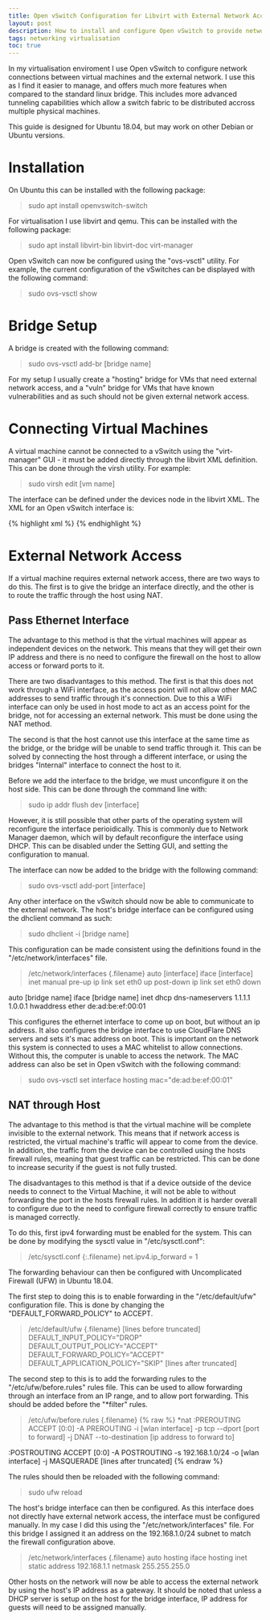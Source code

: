 ```yaml
---
title: Open vSwitch Configuration for Libvirt with External Network Access on Ubuntu 18.04
layout: post
description: How to install and configure Open vSwitch to provide networking for virtual machines hosted with libvirt and QEMU
tags: networking virtualisation
toc: true
---
```


In my virtualisation enviroment I use Open vSwitch to configure network connections between virtual machines and the external network. I use this as I find it easier to manage, and offers much more features when compared to the standard linux bridge. This includes more advanced tunneling capabilities which allow a switch fabric to be distributed accross multiple physical machines.

This guide is designed for Ubuntu 18.04, but may work on other Debian or Ubuntu versions.

# Installation

On Ubuntu this can be installed with the following package:
> sudo apt install openvswitch-switch

For virtualisation I use libvirt and qemu. This can be installed with the following package:
> sudo apt install libvirt-bin libvirt-doc virt-manager

Open vSwitch can now be configured using the "ovs-vsctl" utility. For example, the current configuration of the vSwitches can be displayed with the following command:
> sudo ovs-vsctl show 

# Bridge Setup

A bridge is created with the following command:
> sudo ovs-vsctl add-br [bridge name]

For my setup I usually create a "hosting" bridge for VMs that need external network access, and a "vuln" bridge for VMs that have known vulnerabilities and as such should not be given external network access.

# Connecting Virtual Machines

A virtual machine cannot be connected to a vSwitch using the "virt-manager" GUI - it must be added directly through the libvirt XML definition. This can be done through the virsh utility. For example:
> sudo virsh edit [vm name]

The interface can be defined under the devices node in the libvirt XML. The XML for an Open vSwitch interface is:

>
{% highlight xml %}
<interface type='bridge'>
	<source bridge='hosting'/>
	<virtualport type='openvswitch'/>
	<target dev='win10'/>
	<model type='virtio'/>
</interface>
{% endhighlight %}

# External Network Access

If a virtual machine requires external network access, there are two ways to do this. The first is to give the bridge an interface directly, and the other is to route the traffic through the host using NAT.

## Pass Ethernet Interface

The advantage to this method is that the virtual machines will appear as independent devices on the network. This means that they will get their own IP address and there is no need to configure the firewall on the host to allow access or forward ports to it.

There are two disadvantages to this method. The first is that this does not work through a WiFi interface, as the access point will not allow other MAC addresses to send traffic through it's connection. Due to this a WiFi interface can only be used in host mode to act as an access point for the bridge, not for accessing an external network. This must be done using the NAT method.

The second is that the host cannot use this interface at the same time as the bridge, or the bridge will be unable to send traffic through it. This can be solved by connecting the host through a different interface, or using the bridges "Internal" interface to connect the host to it. 


Before we add the interface to the bridge, we must unconfigure it on the host side. This can be done through the command line with:
> sudo ip addr flush dev [interface]

However, it is still possible that other parts of the operating system will reconfigure the interface perioidically. This is commonly due to Network Manager daemon, which will by default reconfigure the interface using DHCP. This can be disabled under the Setting GUI, and setting the configuration to manual.

The interface can now be added to the bridge with the following command:
> sudo ovs-vsctl add-port [interface]

Any other interface on the vSwitch should now be able to communicate to the external network. The host's bridge interface can be configured using the dhclient command as such:

> sudo dhclient -i [bridge name]

This configuration can be made consistent using the definitions found in the "/etc/network/interfaces" file. 

>/etc/network/interfaces
{.filename}
auto [interface]
iface [interface] inet manual
	pre-up ip link set eth0 up
	post-down ip link set eth0 down

auto [bridge name]
iface [bridge name] inet dhcp
	dns-nameservers 1.1.1.1 1.0.0.1
	hwaddress ether de:ad:be:ef:00:01

This configures the ethernet interface to come up on boot, but without an ip address. It also configures the bridge interface to use CloudFlare DNS servers and sets it's mac address on boot. This is important on the network this system is connected to uses a MAC whitelist to allow connections. Without this, the computer is unable to access the network. The MAC address can also be set in Open vSwitch with the following command:

> sudo ovs-vsctl set interface hosting mac=\"de:ad:be:ef:00:01\"

## NAT through Host

The advantage to this method is that the virtual machine will be complete invisible to the external network. This means that if network access is restricted, the virtual machine's traffic will appear to come from the device. In addition, the traffic from the device can be controlled using the hosts firewall rules, meaning that guest traffic can be restricted. This can be done to increase security if the guest is not fully trusted.

The disadvantages to this method is that if a device outside of the device needs to connect to the Virtual Machine, it will not be able to without forwarding the port in the hosts firewall rules. In addition it is harder overall to configure due to the need to configure firewall correctly to ensure traffic is managed correctly.

To do this, first ipv4 forwarding must be enabled for the system. This can be done by modifying the sysctl value in "/etc/sysctl.conf":

>/etc/sysctl.conf
{:.filename}
net.ipv4.ip_forward = 1

The forwarding behaviour can then be configured with Uncomplicated Firewall (UFW) in Ubuntu 18.04.

The first step to doing this is to enable forwarding in the "/etc/default/ufw" configuration file. This is done by changing the "DEFAULT_FORWARD_POLICY" to ACCEPT.

>/etc/default/ufw
{.filename}
[lines before truncated]
DEFAULT_INPUT_POLICY="DROP"
DEFAULT_OUTPUT_POLICY="ACCEPT"
DEFAULT_FORWARD_POLICY="ACCEPT"
DEFAULT_APPLICATION_POLICY="SKIP"
[lines after truncated]

The second step to this is to add the forwarding rules to the "/etc/ufw/before.rules" rules file. This can be used to allow forwarding through an interface from an IP range, and to allow port forwarding. This should be added before the "\*filter" rules.

>/etc/ufw/before.rules
{.filename}
{% raw %}
*nat
:PREROUTING ACCEPT [0:0]
-A PREROUTING -i [wlan interface] -p tcp --dport [port to forward] -j DNAT --to-destination [ip address to forward to]

:POSTROUTING ACCEPT [0:0] 
-A POSTROUTING -s 192.168.1.0/24 -o [wlan interface] -j MASQUERADE
[lines after truncated]
{% endraw %}

The rules should then be reloaded with the following command:
> sudo ufw reload

The host's bridge interface can then be configured. As this interface does not directly have external network access, the interface must be configured manually. In my case I did this using the "/etc/network/interfaces" file. For this bridge I assigned it an address on the 192.168.1.0/24 subnet to match the firewall configuration above.

>/etc/network/interfaces
{.filename}
auto hosting
iface hosting inet static
	address 192.168.1.1
	netmask 255.255.255.0

Other hosts on the network will now be able to access the external network by using the host's IP address as a gateway. It should be noted that unless a DHCP server is setup on the host for the bridge interface, IP address for guests will need to be assigned manually.

